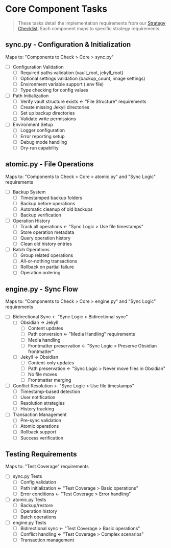 # Core Component Tasks

> These tasks detail the implementation requirements from our [Strategy Checklist](strategy-checklist.md).
> Each component maps to specific strategy requirements.

## sync.py - Configuration & Initialization
Maps to: "Components to Check > Core > sync.py"

- [ ] Configuration Validation
  - [ ] Required paths validation (vault_root, jekyll_root)
  - [ ] Optional settings validation (backup_count, image settings)
  - [ ] Environment variable support (.env file)
  - [ ] Type checking for config values

- [ ] Path Initialization
  - [ ] Verify vault structure exists ← "File Structure" requirements
  - [ ] Create missing Jekyll directories
  - [ ] Set up backup directories
  - [ ] Validate write permissions

- [ ] Environment Setup
  - [ ] Logger configuration
  - [ ] Error reporting setup
  - [ ] Debug mode handling
  - [ ] Dry-run capability

## atomic.py - File Operations
Maps to: "Components to Check > Core > atomic.py" and "Sync Logic" requirements

- [ ] Backup System
  - [ ] Timestamped backup folders
  - [ ] Backup before operations
  - [ ] Automatic cleanup of old backups
  - [ ] Backup verification

- [ ] Operation History
  - [ ] Track all operations ← "Sync Logic > Use file timestamps"
  - [ ] Store operation metadata
  - [ ] Query operation history
  - [ ] Clean old history entries

- [ ] Batch Operations
  - [ ] Group related operations
  - [ ] All-or-nothing transactions
  - [ ] Rollback on partial failure
  - [ ] Operation ordering

## engine.py - Sync Flow
Maps to: "Components to Check > Core > engine.py" and "Sync Logic" requirements

- [ ] Bidirectional Sync ← "Sync Logic > Bidirectional sync"
  - [ ] Obsidian → Jekyll
    - [ ] Content updates
    - [ ] Path conversion ← "Media Handling" requirements
    - [ ] Media handling
    - [ ] Frontmatter preservation ← "Sync Logic > Preserve Obsidian frontmatter"
  - [ ] Jekyll → Obsidian
    - [ ] Content-only updates
    - [ ] Path preservation ← "Sync Logic > Never move files in Obsidian"
    - [ ] No file moves
    - [ ] Frontmatter merging

- [ ] Conflict Resolution ← "Sync Logic > Use file timestamps"
  - [ ] Timestamp-based detection
  - [ ] User notification
  - [ ] Resolution strategies
  - [ ] History tracking

- [ ] Transaction Management
  - [ ] Pre-sync validation
  - [ ] Atomic operations
  - [ ] Rollback support
  - [ ] Success verification

## Testing Requirements
Maps to: "Test Coverage" requirements

- [ ] sync.py Tests
  - [ ] Config validation
  - [ ] Path initialization ← "Test Coverage > Basic operations"
  - [ ] Error conditions ← "Test Coverage > Error handling"

- [ ] atomic.py Tests
  - [ ] Backup/restore
  - [ ] Operation history
  - [ ] Batch operations

- [ ] engine.py Tests
  - [ ] Bidirectional sync ← "Test Coverage > Basic operations"
  - [ ] Conflict handling ← "Test Coverage > Complex scenarios"
  - [ ] Transaction management